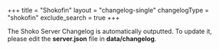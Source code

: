 +++
title = "Shokofin"
layout  = "changelog-single"
changelogType = "shokofin"
exclude_search =  true
+++

The Shoko Server Changelog is automatically outputted. To update it, please edit the **server.json** file in **data/changelog**. 